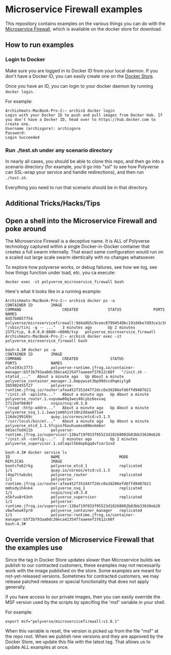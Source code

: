 # Microservice Firewall examples

This repository contains examples on the various things you can do with
the [Microservice Firewall](https://store.docker.com/images/microservice-firewall?tab=description),
which is available on the docker store for download.

## How to run examples

### Login to Docker

Make sure you are logged in to Docker ID from your local daemon. If you
don't have a Docker ID, you can easily create one on the
[Docker Store](https://store.docker.com/).

Once you have an ID, you can login to your docker daemon by running
 `docker login`.

For example:
```
Archishmats-MacBook-Pro-2:~ archis$ docker login
Login with your Docker ID to push and pull images from Docker Hub. If you don't have a Docker ID, head over to https://hub.docker.com to create one.
Username (archisgore): archisgore
Password:
Login Succeeded
```

### Run ./test.sh under any scenario directory

In nearly all cases, you should be able to clone this repo, and then go
into a scenario directory (for example, you'd go into "ssl" to see how
Polyverse can SSL-wrap your service and handle redirections), and then
run `./test.sh`.

Everything you need to run that scenario should be in that directory.

## Additional Tricks/Hacks/Tips

## Open a shell into the Microservice Firewall and poke around

The Microservice Firewall is a deceptive name. It is ALL of Polyverse
technology captured within a single Docker-in-Docker container
that creates a full swarm internally. That exact same configuration
would run on a scaled out large scale swarm identically with no
changes whatsoever.

To explore how polyverse works, or debug failures, see how we log,
see how things function under load, etc. you ca execute:

```
docker exec -it polyverse_microservice_firewall bash
```

Here's what it looks like in a running example:

```
Archishmats-MacBook-Pro-2:~ archis$ docker ps -a
CONTAINER ID        IMAGE                                                                     COMMAND                  CREATED             STATUS              PORTS                              NAMES
8d57b8857754        polyverse/microservicefirewall:9d4a9b5c9ceec87994549bc191d4be7d93ce1c50   "/sbin/tini -g -- ..."   3 minutes ago       Up 2 minutes        2375/tcp, 0.0.0.0:8080->8080/tcp   polyverse_microservice_firewall
Archishmats-MacBook-Pro-2:~ archis$ docker exec -it polyverse_microservice_firewall bash

bash-4.3# docker ps -a
CONTAINER ID        IMAGE                                                                                   COMMAND                  CREATED              STATUS              PORTS               NAMES
a7ce193c3773        polyverse-runtime.jfrog.io/container-manager:b5f3b793aa0dc30eca42354f7aaeeef37612c60f   "/init.sh -statsd_..."   About a minute ago   Up About a minute                       polyverse_container_manager.1.bmpywsat3bp99dscdhqmiylg8
385902455f27        polyverse-runtime.jfrog.io/router:afea452f352d47f2dcc0a3d206efd6ffd9407621              "/init.sh -apiInte..."   About a minute ago   Up About a minute                       polyverse_router.1.vvpumw60q1wez40cybi6exvaq
2711b4f0846f        nsqio/nsq:v0.3.8                                                                        "/nsqd -http-addre..."   About a minute ago   Up About a minute                       polyverse_nsq_1.1.1wwvjom6h1xt18n2ddae871a4
116de199169c        quay.io/coreos/etcd:v3.1.5                                                              "/usr/local/bin/et..."   About a minute ago   Up About a minute                       polyverse_etcd_1.1.5fcpio76auhuomxe80mvkm6or
481ecfed411b        polyverse-runtime.jfrog.io/supervisor:138a719f033f95523d18268002b83bb33630eb26          "/init.sh -config-..."   2 minutes ago        Up 2 minutes                            polyverse_supervisor.1.sdlaqsl5bdopbqqdvfzar3zxd

bash-4.3# docker service ls
ID                  NAME                          MODE                REPLICAS            IMAGE
bootcfo62rkg        polyverse_etcd_1              replicated          1/1                 quay.io/coreos/etcd:v3.1.5
l4op7ttwbzbi        polyverse_router              replicated          1/1                 polyverse-runtime.jfrog.io/router:afea452f352d47f2dcc0a3d206efd6ffd9407621
mmhxdyih4sk4        polyverse_nsq_1               replicated          1/1                 nsqio/nsq:v0.3.8
o5bfuu8r63nh        polyverse_supervisor          replicated          1/1                 polyverse-runtime.jfrog.io/supervisor:138a719f033f95523d18268002b83bb33630eb26
vbwfwow4tpr0        polyverse_container_manager   replicated          1/1                 polyverse-runtime.jfrog.io/container-manager:b5f3b793aa0dc30eca42354f7aaeeef37612c60f
bash-4.3#
```

## Override version of Microservice Firewall that the examples use

Since the tag in Docker Store updates slower than Microservice builds
we publish to our contracted customers, these examples may not
necessarily work with the image published on the store. Some examples
are meant for not-yet-released versions. Sometimes for contracted
customers, we may release patched releases or special functionality
that does not apply generally.

If you have access to our private images, then you can easily override
the MSF version used by the scripts by specifing the 'msf' variable in
your shell.

For example:
```
export msf="polyverse/microservicefirewall:v1.0.1"
```

When this variable is reset, the version is picked up from the file
"msf" at the repo root. When we publish new versions and they are
approved by the Docker Store, we update this file with the latest tag.
That allows us to update ALL examples at once.
